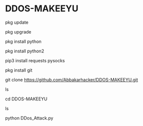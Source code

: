 # DDOS-MAKEEYU

pkg update 

pkg upgrade 

pkg install python 

pkg install python2 

pip3 install requests pysocks

pkg install git 

git clone https://github.com/Abbakarhacker/DDOS-MAKEEYU.git

ls

cd DDOS-MAKEEYU 

ls

python DDos_Attack.py 
